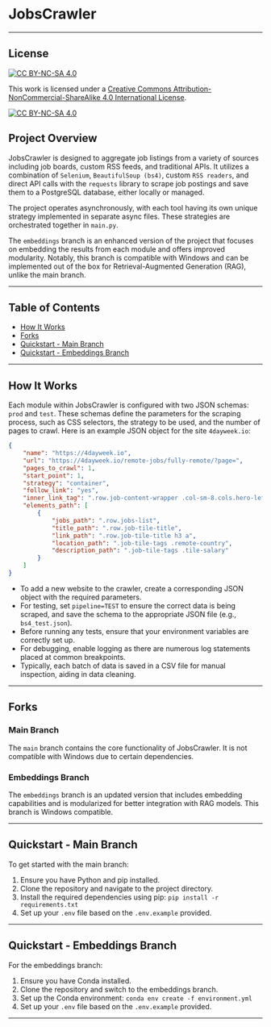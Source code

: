 # JobsCrawler

-------
## License

[![CC BY-NC-SA 4.0][cc-by-nc-sa-shield]][cc-by-nc-sa]

This work is licensed under a
[Creative Commons Attribution-NonCommercial-ShareAlike 4.0 International License][cc-by-nc-sa].

[![CC BY-NC-SA 4.0][cc-by-nc-sa-image]][cc-by-nc-sa]

[cc-by-nc-sa]: http://creativecommons.org/licenses/by-nc-sa/4.0/
[cc-by-nc-sa-image]: https://licensebuttons.net/l/by-nc-sa/4.0/88x31.png
[cc-by-nc-sa-shield]: https://img.shields.io/badge/License-CC%20BY--NC--SA%204.0-lightgrey.svg

## Project Overview

JobsCrawler is designed to aggregate job listings from a variety of sources including job boards, custom RSS feeds, and traditional APIs. It utilizes a combination of `Selenium`, `BeautifulSoup (bs4)`, custom `RSS readers`, and direct API calls with the `requests` library to scrape job postings and save them to a PostgreSQL database, either locally or managed. 

The project operates asynchronously, with each tool having its own unique strategy implemented in separate async files. These strategies are orchestrated together in `main.py`.

The `embeddings` branch is an enhanced version of the project that focuses on embedding the results from each module and offers improved modularity. Notably, this branch is compatible with Windows and can be implemented out of the box for Retrieval-Augmented Generation (RAG), unlike the main branch.

-------

## Table of Contents

- [How It Works](#how-it-works)
- [Forks](#forks)
- [Quickstart - Main Branch](#quickstart-main-branch)
- [Quickstart - Embeddings Branch](#quickstart-embeddings-branch)
-------

## How It Works

Each module within JobsCrawler is configured with two JSON schemas: `prod` and `test`. These schemas define the parameters for the scraping process, such as CSS selectors, the strategy to be used, and the number of pages to crawl. Here is an example JSON object for the site `4dayweek.io`:

```json
{
    "name": "https://4dayweek.io",
    "url": "https://4dayweek.io/remote-jobs/fully-remote/?page=",
    "pages_to_crawl": 1,
    "start_point": 1,
    "strategy": "container",
    "follow_link": "yes",
    "inner_link_tag": ".row.job-content-wrapper .col-sm-8.cols.hero-left",
    "elements_path": [
        {
            "jobs_path": ".row.jobs-list",
            "title_path": ".row.job-tile-title",
            "link_path": ".row.job-tile-title h3 a",
            "location_path": ".job-tile-tags .remote-country",
            "description_path": ".job-tile-tags .tile-salary"
        }
    ]
}
```

- To add a new website to the crawler, create a corresponding JSON object with the required parameters. 
- For testing, set `pipeline=TEST` to ensure the correct data is being scraped, and save the schema to the appropriate JSON file (e.g., `bs4_test.json`). 
- Before running any tests, ensure that your environment variables are correctly set up. 
- For debugging, enable logging as there are numerous log statements placed at common breakpoints.
- Typically, each batch of data is saved in a CSV file for manual inspection, aiding in data cleaning.

-------
## Forks
### Main Branch
The `main` branch contains the core functionality of JobsCrawler. It is not compatible with Windows due to certain dependencies.

### Embeddings Branch
The `embeddings` branch is an updated version that includes embedding capabilities and is modularized for better integration with RAG models. This branch is Windows compatible.

-------
## Quickstart - Main Branch
To get started with the main branch:

1. Ensure you have Python and pip installed.
2. Clone the repository and navigate to the project directory.
3. Install the required dependencies using pip: `pip install -r requirements.txt`
4. Set up your `.env` file based on the `.env.example` provided.
-------

## Quickstart - Embeddings Branch
For the embeddings branch:

1. Ensure you have Conda installed.
2. Clone the repository and switch to the embeddings branch.
3. Set up the Conda environment: `conda env create -f environment.yml`
4. Set up your `.env` file based on the `.env.example` provided.
-------